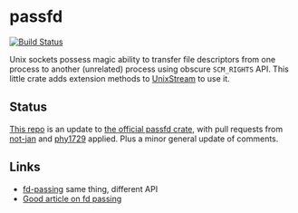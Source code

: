 # passfd

[![Build Status](https://travis-ci.com/polachok/passfd.svg?branch=master)](https://travis-ci.com/polachok/passfd)

Unix sockets possess magic ability to transfer file descriptors from one process to another (unrelated) process using
obscure `SCM_RIGHTS` API. This little crate adds extension methods to [UnixStream](https://doc.rust-lang.org/std/os/unix/net/struct.UnixStream.html) to use it.

## Status

[This repo](https://github.com/mwanner/passfd) is an update to
[the official passfd crate](https://docs.rs/passfd/latest/passfd/), with pull
requests from [not-jan](https://github.com/not-jan/passfd) and
[phy1729](https://github.com/phy1729/passfd) applied. Plus a minor general
update of comments.

## Links

* [fd-passing](https://docs.rs/fd-passing/0.0.1/fd_passing/) same thing, different API
* [Good article on fd passing](https://keithp.com/blogs/fd-passing/)
